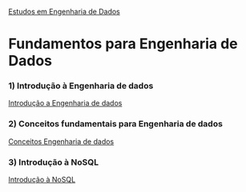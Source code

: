 
<div> 
<p><a href="https://github.com/JosiTubaroski/Data_Enginer/blob/main/README.md">Estudos em Engenharia de Dados</a></p>
</div> 

# Fundamentos para Engenharia de Dados

### 1) Introdução à Engenharia de dados

<div> 
<p><a href="https://github.com/JosiTubaroski/Introducao_Engenharia_Dados">Introdução a Engenharia de dados</a></p>
</div> 

### 2) Conceitos fundamentais para Engenharia de dados

<div> 
<p><a href="">Conceitos Engenharia de dados</a></p>
</div> 

### 3) Introdução à NoSQL

<div> 
<p><a href="">Introdução à NoSQL</a></p>
</div> 


